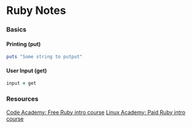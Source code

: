# Ruby Notes

### Basics
#### Printing (put)
```ruby
puts "Some string to putput"
```
#### User Input (get)
```ruby
input = get
```

### Resources
[Code Academy:  Free Ruby intro course](https://www.codecademy.com/learn/ruby)
[Linux Academy: Paid Ruby intro course](https://linuxacademy.com/cp/modules/view/id/32)
